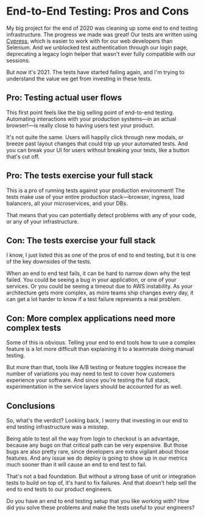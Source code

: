 # End-to-End Testing: Pros and Cons

My big project for the end of 2020 was cleaning up some end to end testing infrastructure. The progress we made was great! Our tests are written using [Cypress](https://www.cypress.io/), which is easier to work with for our web developers than Selenium. And we unblocked test authentication through our login page, deprecating a legacy login helper that wasn't ever fully compatible with our sessions.

But now it's 2021. The tests have started failing again, and I'm trying to understand the value we get from investing in these tests.

## Pro: Testing actual user flows

This first point feels like the big selling point of end-to-end testing. Automating interactions with your production systems—in an actual browser!—is really close to having users test your product.

It's not quite the same. Users will happily click through new modals, or breeze past layout changes that could trip up your automated tests. And you can break your UI for users without breaking your tests, like a button that's cut off.

## Pro: The tests exercise your full stack

This is a pro of running tests against your production environment! The tests make use of your entire production stack—browser, ingress, load balancers, all your microservices, and your DBs.

That means that you can potentially detect problems with any of your code, or any of your infrastructure.

## Con: The tests exercise your full stack

I know, I just listed this as one of the pros of end to end testing, but it is one of the key downsides of the tests.

When an end to end test fails, it can be hard to narrow down why the test failed. You could be seeing a bug in your application, or one of your services. Or you could be seeing a timeout due to AWS instability. As your architecture gets more complex, as more teams ship changes every day, it can get a lot harder to know if a test failure represents a real problem.

## Con: More complex applications need more complex tests

Some of this is obvious. Telling your end to end tools how to use a complex feature is a lot more difficult than explaining it to a teammate doing manual testing.

But more than that, tools like A/B testing or feature toggles increase the number of variations you may need to test to cover how customers experience your software. And since you're testing the full stack, experimentation in the service layers should be accounted for as well.

## Conclusions

So, what's the verdict? Looking back, I worry that investing in our end to end testing infrastructure was a misstep.

Being able to test all the way from login to checkout is an advantage, because any bugs on that critical path can be very expensive. But those bugs are also pretty rare, since developers are extra vigilant about those features. And any issue we do deploy is going to show up in our metrics much sooner than it will cause an end to end test to fail.

That's not a bad foundation. But without a strong base of unit or integration tests to build on top of, it's hard to fix failures. And that doesn't help sell the end to end tests to our product engineers.

Do you have an end to end testing setup that you like working with? How did you solve these problems and make the tests useful to your engineers?